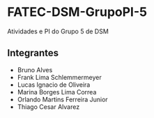 # FATEC-DSM-GrupoPI-5

Atividades e PI do Grupo 5 de DSM

## Integrantes

- Bruno Alves
- Frank Lima Schlemmermeyer
- Lucas Ignacio de Oliveira
- Marina Borges Lima Correa
- Orlando Martins Ferreira Junior
- Thiago Cesar Alvarez
